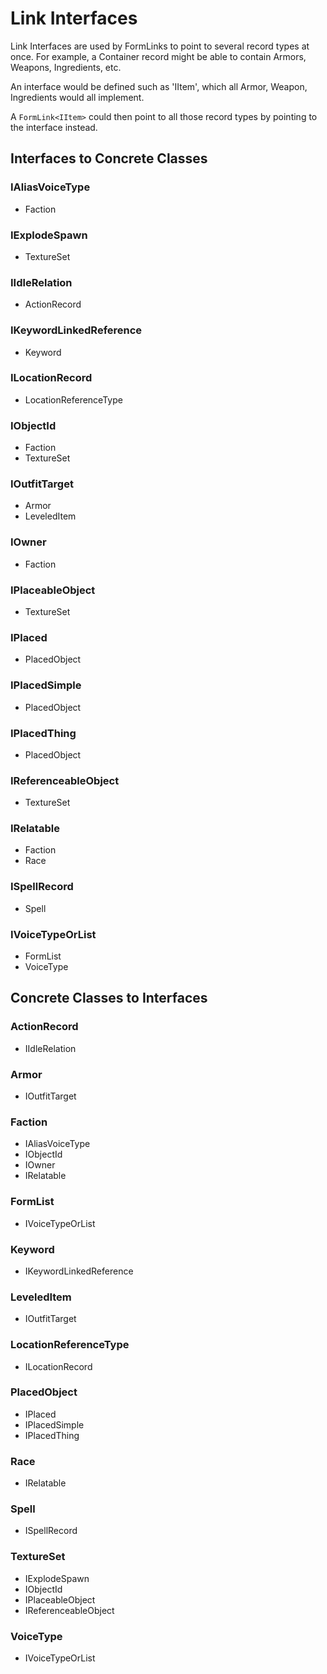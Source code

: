 # Link Interfaces
Link Interfaces are used by FormLinks to point to several record types at once.  For example, a Container record might be able to contain Armors, Weapons, Ingredients, etc.

An interface would be defined such as 'IItem', which all Armor, Weapon, Ingredients would all implement.

A `FormLink<IItem>` could then point to all those record types by pointing to the interface instead.
## Interfaces to Concrete Classes
### IAliasVoiceType
- Faction
### IExplodeSpawn
- TextureSet
### IIdleRelation
- ActionRecord
### IKeywordLinkedReference
- Keyword
### ILocationRecord
- LocationReferenceType
### IObjectId
- Faction
- TextureSet
### IOutfitTarget
- Armor
- LeveledItem
### IOwner
- Faction
### IPlaceableObject
- TextureSet
### IPlaced
- PlacedObject
### IPlacedSimple
- PlacedObject
### IPlacedThing
- PlacedObject
### IReferenceableObject
- TextureSet
### IRelatable
- Faction
- Race
### ISpellRecord
- Spell
### IVoiceTypeOrList
- FormList
- VoiceType
## Concrete Classes to Interfaces
### ActionRecord
- IIdleRelation
### Armor
- IOutfitTarget
### Faction
- IAliasVoiceType
- IObjectId
- IOwner
- IRelatable
### FormList
- IVoiceTypeOrList
### Keyword
- IKeywordLinkedReference
### LeveledItem
- IOutfitTarget
### LocationReferenceType
- ILocationRecord
### PlacedObject
- IPlaced
- IPlacedSimple
- IPlacedThing
### Race
- IRelatable
### Spell
- ISpellRecord
### TextureSet
- IExplodeSpawn
- IObjectId
- IPlaceableObject
- IReferenceableObject
### VoiceType
- IVoiceTypeOrList
